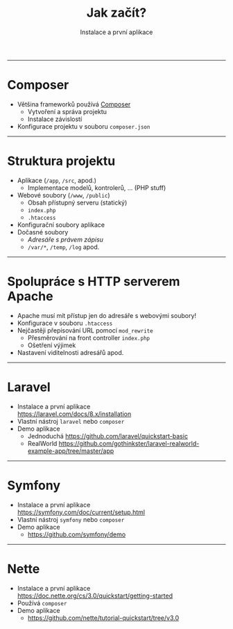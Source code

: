<!-- .slide: class="section" -->

<header>
	<h1>Jak začít?</h1>
	<p>Instalace a první aplikace</p>
</header>

---
# Composer

- Většina frameworků používá [Composer](https://getcomposer.org/)
	- Vytvoření a správa projektu
	- Instalace závislostí
- Konfigurace projektu v souboru `composer.json`

---

# Struktura projektu

- Aplikace (`/app`, `/src`, apod.)
	- Implementace modelů, kontrolerů, ... (PHP stuff)
- Webové soubory (`/www`, `/public`)
	- Obsah přístupný serveru (statický)
	- `index.php`
	- `.htaccess`
- Konfigurační soubory aplikace
- Dočasné soubory
	- *Adresáře s právem zápisu*
	- `/var/*`, `/temp`, `/log` apod.

---

# Spolupráce s HTTP serverem Apache

- Apache musí mít přístup jen do adresáře s webovými soubory! 
- Konfigurace v souboru `.htaccess`
- Nejčastěji přepisování URL pomocí `mod_rewrite`
	- Přesměrování na front controller `index.php`
	- Ošetření výjimek
- Nastavení viditelnosti adresářů apod.

---

# Laravel

- Instalace a první aplikace \
	https://laravel.com/docs/8.x/installation
- Vlastní nástroj `laravel` nebo `composer`
- Demo aplikace
	- Jednoduchá https://github.com/laravel/quickstart-basic
	- RealWorld https://github.com/gothinkster/laravel-realworld-example-app/tree/master/app

---

# Symfony

- Instalace a první aplikace \
	https://symfony.com/doc/current/setup.html
- Vlastní nástroj `symfony` nebo `composer`
- Demo aplikace
	- https://github.com/symfony/demo

---

# Nette

- Instalace a první aplikace \
	https://doc.nette.org/cs/3.0/quickstart/getting-started
- Používá `composer`
- Demo aplikace
	- https://github.com/nette/tutorial-quickstart/tree/v3.0

